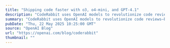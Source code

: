 ```yaml
---
title: "Shipping code faster with o3, o4-mini, and GPT-4.1"
description: "CodeRabbit uses OpenAI models to revolutionize code reviews—boosting accuracy, accelerating PR merges, and helping developers ship faster with fewer bugs and higher ROI."
summary: "CodeRabbit uses OpenAI models to revolutionize code reviews—boosting accuracy, accelerating PR merges, and helping developers ship faster with fewer bugs and higher ROI."
pubDate: "Thu, 22 May 2025 10:25:00 GMT"
source: "OpenAI Blog"
url: "https://openai.com/blog/coderabbit"
thumbnail: ""
---
```


